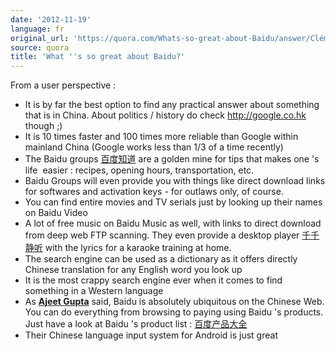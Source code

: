 ```yaml
---
date: '2012-11-19'
language: fr
original_url: 'https://quora.com/Whats-so-great-about-Baidu/answer/Clément-Renaud'
source: quora
title: 'What ''s so great about Baidu?'
---
```


From a user perspective : 

-   It is by far the best option to find any practical answer about
    something that is in China. About politics / history do check
    <http://google.co.hk> though ;)
-   It is 10 times faster and 100 times more reliable than Google within
    mainland China (Google works less than 1/3 of a time recently)
-   The Baidu groups [百度知道](http://zhidao.baidu.com) are a golden
    mine for tips that makes one 's life  easier : recipes, opening
    hours, transportation, etc.
-   Baidu Groups will even provide you with things like direct download
    links for softwares and activation keys - for outlaws only, of
    course.
-   You can find entire movies and TV serials just by looking up their
    names on Baidu Video
-   A lot of free music on Baidu Music as well, with links to direct
    download from deep web FTP scanning. They even provide a desktop
    player [千千静听](http://ttplayer.qianqian.com/) with the lyrics for
    a karaoke training at home.
-   The search engine can be used as a dictionary as it offers directly
    Chinese translation for any English word you look up
-   It is the most crappy search engine ever when it comes to find
    something in a Western language
-   As [**Ajeet Gupta**](http://quora.com/profile/Ajeet-Gupta-1) said,
    Baidu is absolutely ubiquitous on the Chinese Web. You can do
    everything from browsing to paying using Baidu 's products. Just
    have a look at Baidu 's product list :
    [百度产品大全](http://www.baidu.com/more/)
-   Their Chinese language input system for Android is just great
